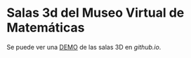 # Salas 3d del Museo Virtual de Matemáticas

Se puede ver una [DEMO](https://sanxofon.github.io/museomates/salas/) de las salas 3D en *github.io*.